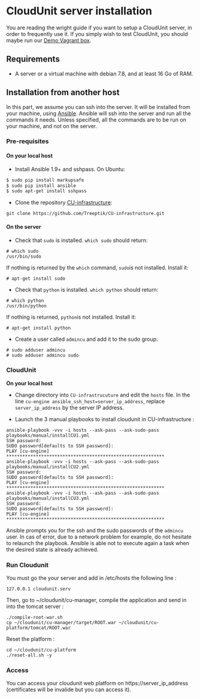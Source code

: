# CloudUnit server installation

You are reading the wright guide if you want to setup a CloudUnit server, in order to frequently use it. If you simply wish to test CloudUnit, you should maybe run our [Demo Vagrant box](DEMO-GUIDE.md).

## Requirements

* A server or a virtual machine with debian 7.8, and at least 16 Go of RAM.

## Installation from another host

In this part, we assume you can ssh into the server. It will be installed from your machine, using [Ansible](http://www.ansible.com/). Ansible will ssh into the server and run all the commands it needs.
Unless specified, all the commands are to be run on your machine, and not on the server.

### Pre-requisites
#### On your local host
* Install Ansible 1.9+ and sshpass. On Ubuntu:
```bash
$ sudo pip install markupsafe
$ sudo pip install ansible
$ sudo apt-get install sshpass
```

* Clone the repository [CU-infrastructure](https://github.com/Treeptik/CU-infrastructure):
```
git clone https://github.com/Treeptik/CU-infrastructure.git
```

#### On the server
* Check that `sudo` is installed. `which sudo` should return:
```
# which sudo
/usr/bin/sudo
```
If nothing is returned by the `which` command, `sudo`is not installed. Install it:
```
# apt-get install sudo
```
* Check that `python` is installed. `which python` should return:
```
# which python
/usr/bin/python
```
If nothing is returned, `python`is not installed. Install it:
```
# apt-get install python
```
* Create a user called `admincu` and add it to the sudo group:
```
# sudo adduser admincu
# sudo adduser admincu sudo
```

### CloudUnit

**On your local host**

* Change directory into `CU-infrastrucuture` and edit the `hosts` file.
In the line `cu-engine ansible_ssh_host=server_ip_address`, replace `server_ip_address` by the server IP address.

* Launch the 3 manual playbooks to install cloudunit in CU-infrastructure : 
```
ansible-playbook -vvv -i hosts --ask-pass --ask-sudo-pass playbooks/manual/installCU1.yml
SSH password:
SUDO password[defaults to SSH password]:
PLAY [cu-engine] ***********************************************************
ansible-playbook -vvv -i hosts --ask-pass --ask-sudo-pass playbooks/manual/installCU2.yml
SSH password:
SUDO password[defaults to SSH password]:
PLAY [cu-engine] ***********************************************************
ansible-playbook -vvv -i hosts --ask-pass --ask-sudo-pass playbooks/manual/installCU3.yml
SSH password:
SUDO password[defaults to SSH password]:
PLAY [cu-engine] ***********************************************************
```
Ansible prompts you for the ssh and the sudo passwords of the `admincu` user. In cas of error, due to a network problem for example, do not hesitate to relaunch the playbook. Ansible is able not to execute again a task when the desired state is already achieved.

### Run Cloudunit

You must go the your server and add in /etc/hosts the following line : 

```
127.0.0.1 cloudunit.serv
```

Then, go to ~/cloudunit/cu-manager, compile the application and send in into the tomcat server : 
```
./compile-root-war.sh
cp ~/cloudunit/cu-manager/target/ROOT.war ~/cloudunit/cu-platform/tomcat/ROOT.war
```
Reset the platform :

```
cd ~/cloudunit/cu-platform
./reset-all.sh -y
```

### Access

You can access your cloudunit web platform on https://server_ip_address (certificates will be invalide but you can access it).
